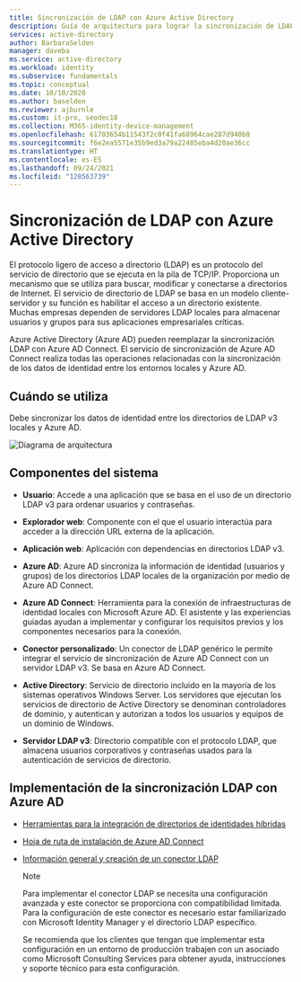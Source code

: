 ```yaml
---
title: Sincronización de LDAP con Azure Active Directory
description: Guía de arquitectura para lograr la sincronización de LDAP con Azure Active Directory.
services: active-directory
author: BarbaraSelden
manager: daveba
ms.service: active-directory
ms.workload: identity
ms.subservice: fundamentals
ms.topic: conceptual
ms.date: 10/10/2020
ms.author: baselden
ms.reviewer: ajburnle
ms.custom: it-pro, seodec18
ms.collection: M365-identity-device-management
ms.openlocfilehash: 61703654b11543f2c0f41fa68964cae287d940b8
ms.sourcegitcommit: f6e2ea5571e35b9ed3a79a22485eba4d20ae36cc
ms.translationtype: HT
ms.contentlocale: es-ES
ms.lasthandoff: 09/24/2021
ms.locfileid: "128563739"
---
```

# <a name="ldap-synchronization-with-azure-active-directory"></a>Sincronización de LDAP con Azure Active Directory

El protocolo ligero de acceso a directorio (LDAP) es un protocolo del servicio de directorio que se ejecuta en la pila de TCP/IP. Proporciona un mecanismo que se utiliza para buscar, modificar y conectarse a directorios de Internet. El servicio de directorio de LDAP se basa en un modelo cliente-servidor y su función es habilitar el acceso a un directorio existente. Muchas empresas dependen de servidores LDAP locales para almacenar usuarios y grupos para sus aplicaciones empresariales críticas. 

Azure Active Directory (Azure AD) pueden reemplazar la sincronización LDAP con Azure AD Connect. El servicio de sincronización de Azure AD Connect realiza todas las operaciones relacionadas con la sincronización de los datos de identidad entre los entornos locales y Azure AD. 

## <a name="use-when"></a>Cuándo se utiliza

Debe sincronizar los datos de identidad entre los directorios de LDAP v3 locales y Azure AD. 

![Diagrama de arquitectura](./media/authentication-patterns/ldap-sync.png)

## <a name="components-of-system"></a>Componentes del sistema

* **Usuario**: Accede a una aplicación que se basa en el uso de un directorio LDAP v3 para ordenar usuarios y contraseñas.

* **Explorador web**: Componente con el que el usuario interactúa para acceder a la dirección URL externa de la aplicación.

* **Aplicación web**: Aplicación con dependencias en directorios LDAP v3.

* **Azure AD**: Azure AD sincroniza la información de identidad (usuarios y grupos) de los directorios LDAP locales de la organización por medio de Azure AD Connect. 

* **Azure AD Connect**: Herramienta para la conexión de infraestructuras de identidad locales con Microsoft Azure AD. El asistente y las experiencias guiadas ayudan a implementar y configurar los requisitos previos y los componentes necesarios para la conexión. 

* **Conector personalizado**: Un conector de LDAP genérico le permite integrar el servicio de sincronización de Azure AD Connect con un servidor LDAP v3. Se basa en Azure AD Connect.

* **Active Directory**: Servicio de directorio incluido en la mayoría de los sistemas operativos Windows Server. Los servidores que ejecutan los servicios de directorio de Active Directory se denominan controladores de dominio, y autentican y autorizan a todos los usuarios y equipos de un dominio de Windows.

* **Servidor LDAP v3**: Directorio compatible con el protocolo LDAP, que almacena usuarios corporativos y contraseñas usados para la autenticación de servicios de directorio.

## <a name="implement-ldap-synchronization-with-azure-ad"></a>Implementación de la sincronización LDAP con Azure AD

* [Herramientas para la integración de directorios de identidades híbridas](../hybrid/plan-hybrid-identity-design-considerations-tools-comparison.md) 

* [Hoja de ruta de instalación de Azure AD Connect](../hybrid/how-to-connect-install-roadmap.md) 

* [Información general y creación de un conector LDAP](/microsoft-identity-manager/reference/microsoft-identity-manager-2016-connector-genericldap) 

   > [!NOTE]
   > Para implementar el conector LDAP se necesita una configuración avanzada y este conector se proporciona con compatibilidad limitada. Para la configuración de este conector es necesario estar familiarizado con Microsoft Identity Manager y el directorio LDAP específico. 
   >
   > Se recomienda que los clientes que tengan que implementar esta configuración en un entorno de producción trabajen con un asociado como Microsoft Consulting Services para obtener ayuda, instrucciones y soporte técnico para esta configuración.
